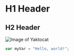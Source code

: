 # H1 Header
## H2 Header
![Image of Yaktocat](https://octodex.github.com/images/yaktocat.png)
``` javascript
var myVar = "Hello, world!";
```
